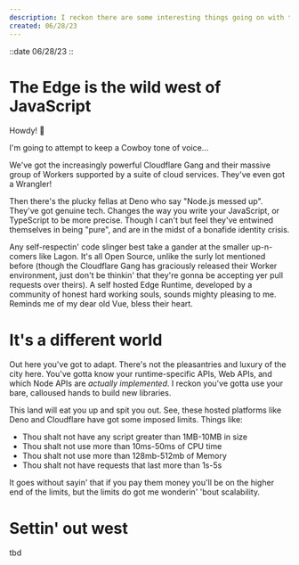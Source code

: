 ```yaml
---
description: I reckon there are some interesting things going on with the edge, partner.
created: 06/28/23
---
```

::date
06/28/23
::

# The Edge is the wild west of JavaScript

Howdy! 🤠

I'm going to attempt to keep a Cowboy tone of voice...

We've got the increasingly powerful Cloudflare Gang and their massive group of Workers supported by a suite of cloud services. They've even got a Wrangler!

Then there's the plucky fellas at Deno who say "Node.js messed up". They've got genuine tech. Changes the way you write your JavaScript, or TypeScript to be more precise. Though I can't but feel they've entwined themselves in being "pure", and are in the midst of a bonafide identity crisis.

Any self-respectin' code slinger best take a gander at the smaller up-n-comers like Lagon. It's all Open Source, unlike the surly lot mentioned before (though the Cloudflare Gang has graciously released their Worker environment, just don't be thinkin' that they're gonna be accepting yer pull requests over theirs). A self hosted Edge Runtime, developed by a community of honest hard working souls, sounds mighty pleasing to me. Reminds me of my dear old Vue, bless their heart.

# It's a different world

Out here you've got to adapt. There's not the pleasantries and luxury of the city here. You've gotta know your runtime-specific APIs, Web APIs, and which Node APIs are *actually implemented*. I reckon you've gotta use your bare, calloused hands to build new libraries. 

This land will eat you up and spit you out. See, these hosted platforms like Deno and Cloudflare have got some imposed limits. Things like: 
- Thou shalt not have any script greater than 1MB-10MB in size
- Thou shalt not use more than 10ms-50ms of CPU time
- Thou shalt not use more than 128mb-512mb of Memory
- Thou shalt not have requests that last more than 1s-5s

It goes without sayin' that if you pay them money you'll be on the higher end of the limits, but the limits do got me wonderin' 'bout scalability.

# Settin' out west

tbd